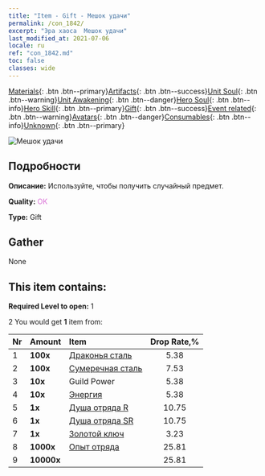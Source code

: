 ```yaml
---
title: "Item - Gift - Мешок удачи"
permalink: /con_1842/
excerpt: "Эра хаоса  Мешок удачи"
last_modified_at: 2021-07-06
locale: ru
ref: "con_1842.md"
toc: false
classes: wide
---
```

 [Materials](/ItemsRU/){: .btn .btn--primary}[Artifacts](/ItemsRU/Artifacts/){: .btn .btn--success}[Unit Soul](/ItemsRU/UnitSoul/){: .btn .btn--warning}[Unit Awakening](/ItemsRU/UnitAwakening/){: .btn .btn--danger}[Hero Soul](/ItemsRU/HeroSoul/){: .btn .btn--info}[Hero Skill](/ItemsRU/HeroSkill/){: .btn .btn--primary}[Gift](/ItemsRU/Gift/){: .btn .btn--success}[Event related](/ItemsRU/Events/){: .btn .btn--warning}[Avatars](/ItemsRU/Avatars/){: .btn .btn--danger}[Consumables](/ItemsRU/Consumables/){: .btn .btn--info}[Unknown](/ItemsRU/Unknown/){: .btn .btn--primary}

 ![Мешок удачи](/images/t/i_907314.png)

## Подробности
 **Описание:** Используйте, чтобы получить случайный предмет.

 **Quality:** <span style="color: #DA70D6">OK</span>

 **Type:** Gift

## Gather

  None

## This item contains:

 **Required Level to open:** 1

 2 You would get **1** item  from:

  | Nr | Amount |     Item    | Drop Rate,% |
  |:---|:-------|:------------|:---------:|
  | 1 |  **100x** | [Драконья сталь](/ItemsRU/con_880/) | 5.38 | 
  | 2 |  **100x** | [Сумеречная сталь](/ItemsRU/con_881/) | 7.53 | 
  | 3 |  **10x** | Guild Power | 5.38 | 
  | 4 |  **10x** | [Энергия](/ItemsRU/con_900/) | 5.38 | 
  | 5 |  **1x** | [Душа отряда R](/ItemsRU/con_533/) | 10.75 | 
  | 6 |  **1x** | [Душа отряда SR](/ItemsRU/con_534/) | 10.75 | 
  | 7 |  **1x** | [Золотой ключ](/ItemsRU/con_783/) | 3.23 | 
  | 8 |  **1000x** | [Опыт отряда](/ItemsRU/con_902/) | 25.81 | 
  | 9 |  **10000x** | <i class="fas fa-coins"/> | 25.81 | 
